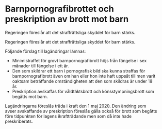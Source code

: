 # Barnpornografibrottet och preskription av brott mot barn

Regeringen föreslår att det straffrättsliga skyddet för barn stärks.

Regeringen föreslår att det straffrättsliga skyddet för barn stärks.

Följande förslag till lagändringar lämnas:

* Minimistraffet för grovt barnpornografibrott höjs från fängelse i sex månader till fängelse i ett år.
* Den som skildrar ett barn i pornografisk bild ska kunna straffas för barnpornografibrott även om han eller hon inte haft uppsåt till men varit oaktsam beträffande omständigheten att den som skildras är under 18 år.
* Preskription avskaffas för våldtäktsbrott och könsstympningsbrott som begåtts mot barn.

Lagändringarna föreslås träda i kraft den 1 maj 2020. Den ändring som avser avskaffande av preskription föreslås gälla också för brott som begåtts före tidpunkten för lagens ikraftträdande men som då inte hade preskriberats.
